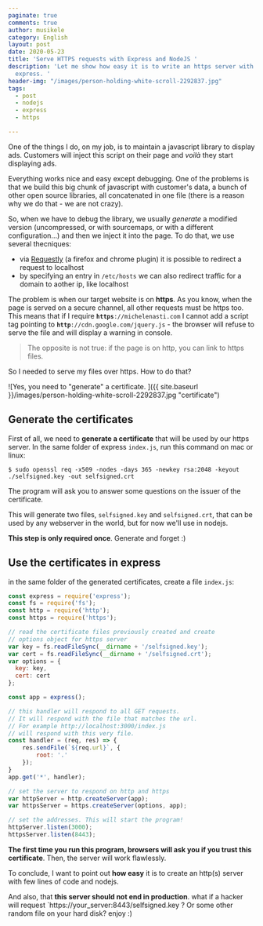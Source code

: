 ```yaml
---
paginate: true
comments: true
author: musikele
category: English
layout: post
date: 2020-05-23
title: 'Serve HTTPS requests with Express and NodeJS '
description: 'Let me show how easy it is to write an https server with nodejs and
  express. '
header-img: "/images/person-holding-white-scroll-2292837.jpg"
tags:
  - post
  - nodejs
  - express
  - https

---
```

One of the things I do, on my job, is to maintain a javascript library to display ads. Customers will inject this script on their page and _voilà_ they start displaying ads.

Everything works nice and easy except debugging. One of the problems is that we build this big chunk of javascript with customer's data, a bunch of other open source libraries, all concatenated in one file (there is a reason why we do that - we are not crazy).

So, when we have to debug the library, we usually _generate_ a modified version (uncompressed, or with sourcemaps, or with a different configuration...) and then we inject it into the page. To do that, we use several thecniques:

* via [Requestly](https://www.requestly.in/ "Requestly.in") (a firefox and chrome plugin) it is possible to redirect a request to localhost
* by specifying an entry in `/etc/hosts` we can also redirect traffic for a domain to aother ip, like localhost

The problem is when our target website is on **https**. As you know, when the page is served on a secure channel, all other requests must be https too. This means that if I require **`https`**`://michelenasti.com` I cannot add a script tag pointing to **`http`**`://cdn.google.com/jquery.js` - the browser will refuse to serve the file and will display a warning in console.

> The opposite is not true: if the page is on http, you can link to https files.

So I needed to serve my files over https. How to do that?

![Yes, you need to "generate" a certificate. ]({{ site.baseurl }}/images/person-holding-white-scroll-2292837.jpg "certificate")

## Generate the certificates

First of all, we need to **generate a certificate** that will be used by our https server. In the same folder of express `index.js`, run this command on mac or linux:

```console
$ sudo openssl req -x509 -nodes -days 365 -newkey rsa:2048 -keyout ./selfsigned.key -out selfsigned.crt
```

The program will ask you to answer some questions on the issuer of the certificate.

This will generate two files, `selfsigned.key` and `selfsigned.crt`, that can be used by any webserver in the world, but for now we'll use in nodejs.

**This step is only required once**. Generate and forget :) 

## Use the certificates in express

in the same folder of the generated certificates, create a file `index.js`:

```javascript
const express = require('express');
const fs = require('fs');
const http = require('http');
const https = require('https');

// read the certificate files previously created and create 
// options object for https server 
var key = fs.readFileSync(__dirname + '/selfsigned.key');
var cert = fs.readFileSync(__dirname + '/selfsigned.crt');
var options = {
  key: key,
  cert: cert
};

const app = express();

// this handler will respond to all GET requests. 
// It will respond with the file that matches the url. 
// For example http://localhost:3000/index.js 
// will respond with this very file. 
const handler = (req, res) => {
    res.sendFile(`${req.url}`, {
        root: '.'
    });
}
app.get('*', handler);

// set the server to respond on http and https 
var httpServer = http.createServer(app);
var httpsServer = https.createServer(options, app);

// set the addresses. This will start the program! 
httpServer.listen(3000);
httpsServer.listen(8443);
```

**The first time you run this program, browsers will ask you if you trust this certificate**. Then, the server will work flawlessly.

To conclude, I want to point out **how easy** it is to create an http(s) server with few lines of code and nodejs.

And also, that **this server should not end in production**. what if a hacker will request \`https://your_server:8443/selfsigned.key ? Or some other random file on your hard disk? enjoy :)